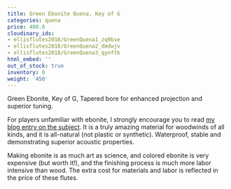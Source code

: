 ```yaml
---
title: Green Ebonite Quena, Key of G
categories: quena
price: 400.0
cloudinary_ids:
- ellisflutes2018/GreenQuena1_zq9bse
- ellisflutes2018/GreenQuena2_dmdwjv
- ellisflutes2018/GreenQuena3_qynftk
html_embed: ''
out_of_stock: true
inventory: 0
weight: '450'
---
```


Green Ebonite, Key of G, Tapered bore for enhanced projection and superior tuning. 

For players unfamiliar with ebonite, I strongly encourage you to read [my blog entry on the subject](http://ellisflutes.com/blog/what-is-ebonite).  It is a truly amazing material for woodwinds of all kinds, and it is all-natural (not plastic or synthetic).  Waterproof, stable and demonstrating superior acoustic properties.

Making ebonite is as much art as science, and colored ebonite is very expensive (but worth it!), and the finishing process is much more labor intensive than wood.  The extra cost for materials and labor is reflected in the price of these flutes.